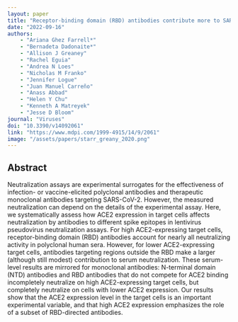 ```yaml
---
layout: paper
title: "Receptor-binding domain (RBD) antibodies contribute more to SARS-CoV-2 neutralization when target cells express high levels of ACE2"
date: "2022-09-16"
authors: 
    - "Ariana Ghez Farrell*"
    - "Bernadeta Dadonaite*"
    - "Allison J Greaney"
    - "Rachel Eguia"
    - "Andrea N Loes"
    - "Nicholas M Franko"
    - "Jennifer Logue"
    - "Juan Manuel Carreño"
    - "Anass Abbad"
    - "Helen Y Chu"
    - "Kenneth A Matreyek"
    - "Jesse D Bloom"
journal: "Viruses"
doi: "10.3390/v14092061"
link: "https://www.mdpi.com/1999-4915/14/9/2061"
image: "/assets/papers/starr_greany_2020.png"
---
```


## Abstract

Neutralization assays are experimental surrogates for the effectiveness of infection- or vaccine-elicited polyclonal antibodies and therapeutic monoclonal antibodies targeting SARS-CoV-2. However, the measured neutralization can depend on the details of the experimental assay. Here, we systematically assess how ACE2 expression in target cells affects neutralization by antibodies to different spike epitopes in lentivirus pseudovirus neutralization assays. For high ACE2-expressing target cells, receptor-binding domain (RBD) antibodies account for nearly all neutralizing activity in polyclonal human sera. However, for lower ACE2-expressing target cells, antibodies targeting regions outside the RBD make a larger (although still modest) contribution to serum neutralization. These serum-level results are mirrored for monoclonal antibodies: N-terminal domain (NTD) antibodies and RBD antibodies that do not compete for ACE2 binding incompletely neutralize on high ACE2-expressing target cells, but completely neutralize on cells with lower ACE2 expression. Our results show that the ACE2 expression level in the target cells is an important experimental variable, and that high ACE2 expression emphasizes the role of a subset of RBD-directed antibodies.
